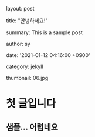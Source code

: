 layout: post

title: "안녕하세요!"

summary: This is a sample post

author: sy

date: '2021-01-12 04:16:00 +0900'

category: jekyll

thumbnail: 06.jpg



# 첫 글입니다

## 샘플... 어렵네요

